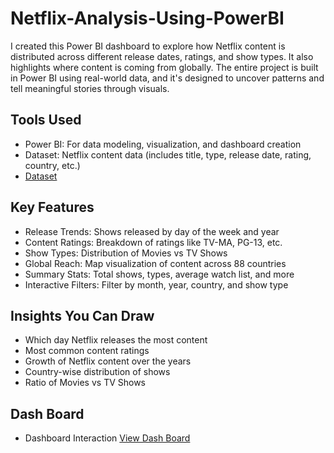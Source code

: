 # Netflix-Analysis-Using-PowerBI
I created this Power BI dashboard to explore how Netflix content is distributed across different release dates, ratings, and show types. It also highlights where content is coming from globally. The entire project is built in Power BI using real-world data, and it's designed to uncover patterns and tell meaningful stories through visuals.

## Tools Used
- Power BI: For data modeling, visualization, and dashboard creation
- Dataset: Netflix content data (includes title, type, release date, rating, country, etc.)
- <a href="https://github.com/Gokul-madhaiyan/Netflix-Analysis---Using-PowerBI/blob/main/Power%20BI%20project%20-%20Netflix.pbix">Dataset</a>

## Key Features
- Release Trends: Shows released by day of the week and year
- Content Ratings: Breakdown of ratings like TV-MA, PG-13, etc.
- Show Types: Distribution of Movies vs TV Shows
- Global Reach: Map visualization of content across 88 countries
- Summary Stats: Total shows, types, average watch list, and more
- Interactive Filters: Filter by month, year, country, and show type

## Insights You Can Draw
- Which day Netflix releases the most content
- Most common content ratings
- Growth of Netflix content over the years
- Country-wise distribution of shows
- Ratio of Movies vs TV Shows

## Dash Board
- Dashboard Interaction <a href="Netflix OTT Analysis Screenshot.jpg">View Dash Board</a>
